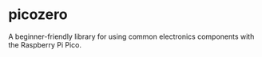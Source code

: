 # picozero
A beginner-friendly library for using common electronics components with the Raspberry Pi Pico.
